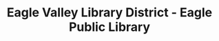 ---
layout: repo
title: "Eagle Valley Library District - Eagle Public Library"
id: 12321
permalink: repos/12321/
---